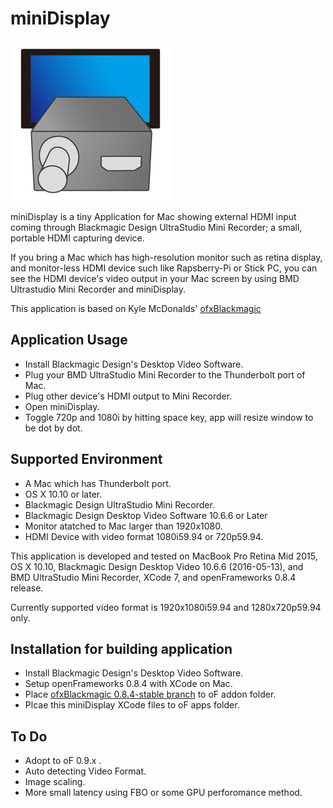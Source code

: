 # miniDisplay 

![icon](https://github.com/MorimasaAketa/miniDisplay/blob/master/miniDisplay/Images.xcassets/AppIcon.appiconset/Icon_256x256.png?raw=true)

miniDisplay is a tiny Application for Mac showing external HDMI input coming through Blackmagic Design UltraStudio Mini Recorder; a small, portable HDMI capturing device.

If you bring a Mac which has high-resolution monitor such as retina display, and monitor-less HDMI device such like Rapsberry-Pi or Stick PC, you can see the HDMI device's video output in your Mac screen by using BMD Ultrastudio Mini Recorder and miniDisplay.

This application is based on Kyle McDonalds' [ofxBlackmagic](https://github.com/kylemcdonald/ofxBlackmagic)

## Application Usage

* Install Blackmagic Design's Desktop Video Software.
* Plug your BMD UltraStudio Mini Recorder to the Thunderbolt port of Mac.
* Plug other device's HDMI output to Mini Recorder.
* Open miniDisplay.
* Toggle 720p and 1080i by hitting space key, app will resize window to be dot by dot.

## Supported Environment

* A Mac which has Thunderbolt port.
* OS X 10.10 or later.
* Blackmagic Design UltraStudio Mini Recorder.
* Blackmagic Design Desktop Video Software 10.6.6 or Later
* Monitor atatched to Mac larger than 1920x1080.
* HDMI Device with video format 1080i59.94 or  720p59.94.

This application is developed and tested on MacBook Pro Retina Mid 2015, OS X 10.10, Blackmagic Design Desktop Video 10.6.6 (2016-05-13), and BMD UltraStudio Mini Recorder, XCode 7, and openFrameworks 0.8.4 release.

Currently supported video format is 1920x1080i59.94 and 1280x720p59.94 only. 


## Installation for building application

* Install Blackmagic Design's Desktop Video Software.
* Setup openFrameworks 0.8.4 with XCode on Mac.
* Place [ofxBlackmagic 0.8.4-stable branch](https://github.com/MorimasaAketa/ofxBlackmagic/tree/0.8.4-stable) to oF addon folder.
* Plcae this miniDisplay XCode files to oF apps folder.

## To Do 

* Adopt to oF 0.9.x .
* Auto detecting Video Format.
* Image scaling.
* More small latency using FBO or some GPU perforomance method.


